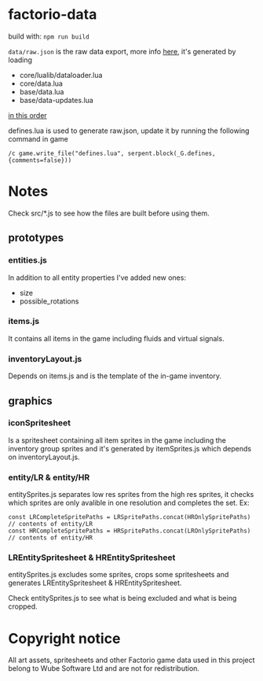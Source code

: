 # factorio-data

build with: `npm run build`

`data/raw.json` is the raw data export, more info [here](https://wiki.factorio.com/Data.raw), it's generated by loading

- core/lualib/dataloader.lua
- core/data.lua
- base/data.lua
- base/data-updates.lua

[in this order](https://lua-api.factorio.com/latest/Data-Lifecycle.html)

defines.lua is used to generate raw.json, update it by running the following command in game
```
/c game.write_file("defines.lua", serpent.block(_G.defines, {comments=false}))
```

# Notes

Check src/*.js to see how the files are built before using them.

## prototypes

### entities.js

In addition to all entity properties I've added new ones:

- size
- possible_rotations

### items.js

It contains all items in the game including fluids and virtual signals.

### inventoryLayout.js

Depends on items.js and is the template of the in-game inventory.

## graphics

### iconSpritesheet

Is a spritesheet containing all item sprites in the game including the inventory group sprites and it's generated by itemSprites.js which depends on inventoryLayout.js.

### entity/LR & entity/HR

entitySprites.js separates low res sprites from the high res sprites, it checks which sprites are only avalible in one resolution and completes the set. Ex:
```
const LRCompleteSpritePaths = LRSpritePaths.concat(HROnlySpritePaths) // contents of entity/LR
const HRCompleteSpritePaths = HRSpritePaths.concat(LROnlySpritePaths) // contents of entity/HR
```

### LREntitySpritesheet & HREntitySpritesheet

entitySprites.js excludes some sprites, crops some spritesheets and generates LREntitySpritesheet & HREntitySpritesheet.

Check entitySprites.js to see what is being excluded and what is being cropped.

# Copyright notice

All art assets, spritesheets and other Factorio game data used in this project belong to Wube Software Ltd and are not for redistribution.
